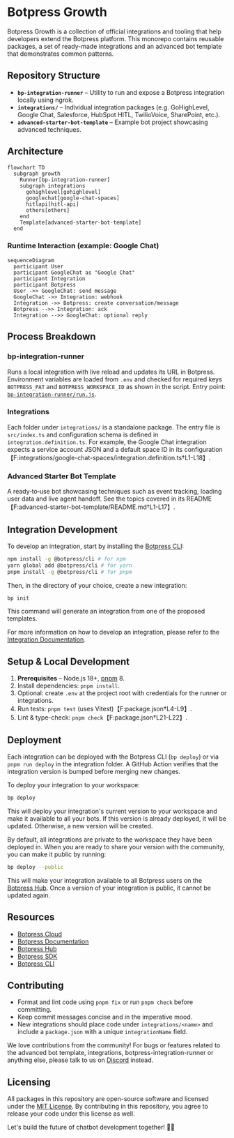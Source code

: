 # Botpress Growth

Botpress Growth is a collection of official integrations and tooling that help developers extend the Botpress platform. This monorepo contains reusable packages, a set of ready-made integrations and an advanced bot template that demonstrates common patterns.

## Repository Structure

- **`bp-integration-runner`** – Utility to run and expose a Botpress integration locally using ngrok.
- **`integrations/`** – Individual integration packages (e.g. GoHighLevel, Google Chat, Salesforce, HubSpot HITL, TwilioVoice, SharePoint, etc.).
- **`advanced-starter-bot-template`** – Example bot project showcasing advanced techniques.

## Architecture

```mermaid
flowchart TD
  subgraph growth
    Runner[bp-integration-runner]
    subgraph integrations
      gohighlevel[gohighlevel]
      googlechat[google-chat-spaces]
      hitlapi[hitl-api]
      others[others]
    end
    Template[advanced-starter-bot-template]
  end
```

### Runtime Interaction (example: Google Chat)
```mermaid
sequenceDiagram
  participant User
  participant GoogleChat as "Google Chat"
  participant Integration
  participant Botpress
  User ->> GoogleChat: send message
  GoogleChat ->> Integration: webhook
  Integration ->> Botpress: create conversation/message
  Botpress -->> Integration: ack
  Integration -->> GoogleChat: optional reply
```

## Process Breakdown

### bp-integration-runner
Runs a local integration with live reload and updates its URL in Botpress. Environment variables are loaded from `.env` and checked for required keys `BOTPRESS_PAT` and `BOTPRESS_WORKSPACE_ID` as shown in the script.
Entry point: [`bp-integration-runner/run.js`](bp-integration-runner/run.js).

### Integrations
Each folder under `integrations/` is a standalone package. The entry file is `src/index.ts` and configuration schema is defined in `integration.definition.ts`. For example, the Google Chat integration expects a service account JSON and a default space ID in its configuration【F:integrations/google-chat-spaces/integration.definition.ts†L1-L18】.

### Advanced Starter Bot Template
A ready‑to‑use bot showcasing techniques such as event tracking, loading user data and live agent handoff. See the topics covered in its README【F:advanced-starter-bot-template/README.md†L1-L17】.

## Integration Development

To develop an integration, start by installing the [Botpress CLI](https://www.npmjs.com/package/@botpress/cli):

```sh
npm install -g @botpress/cli # for npm
yarn global add @botpress/cli # for yarn
pnpm install -g @botpress/cli # for pnpm
```

Then, in the directory of your choice, create a new integration:

```sh
bp init
```

This command will generate an integration from one of the proposed templates.

For more information on how to develop an integration, please refer to the [Integration Documentation](https://botpress.com/docs/getting-started-1).

## Setup & Local Development

1. **Prerequisites** – Node.js 18+, [pnpm](https://pnpm.io) 8.
2. Install dependencies: `pnpm install`.
3. Optional: create `.env` at the project root with credentials for the runner or integrations.
4. Run tests: `pnpm test` (uses Vitest)【F:package.json†L4-L9】.
5. Lint & type-check: `pnpm check`【F:package.json†L21-L22】.

## Deployment

Each integration can be deployed with the Botpress CLI (`bp deploy`) or via `pnpm run deploy` in the integration folder. A GitHub Action verifies that the integration version is bumped before merging new changes.

To deploy your integration to your workspace:

```sh
bp deploy
```

This will deploy your integration's current version to your workspace and make it available to all your bots. If this version is already deployed, it will be updated. Otherwise, a new version will be created.

By default, all integrations are private to the workspace they have been deployed in. When you are ready to share your version with the community, you can make it public by running:

```sh
bp deploy --public
```

This will make your integration available to all Botpress users on the [Botpress Hub](https://app.botpress.cloud/hub). Once a version of your integration is public, it cannot be updated again.

## Resources

- [Botpress Cloud](https://app.botpress.cloud)
- [Botpress Documentation](https://botpress.com/docs)
- [Botpress Hub](https://app.botpress.cloud/hub)
- [Botpress SDK](https://www.npmjs.com/package/@botpress/sdk)
- [Botpress CLI](https://www.npmjs.com/package/@botpress/cli)

## Contributing

- Format and lint code using `pnpm fix` or run `pnpm check` before committing.
- Keep commit messages concise and in the imperative mood.
- New integrations should place code under `integrations/<name>` and include a `package.json` with a unique `integrationName` field.

We love contributions from the community! For bugs or features related to the advanced bot template, integrations, botpress-integration-runner or anything else, please talk to us on [Discord](https://discord.gg/botpress) instead.

## Licensing

All packages in this repository are open-source software and licensed under the [MIT License](LICENSE). By contributing in this repository, you agree to release your code under this license as well.

Let's build the future of chatbot development together! 🤖🚀
